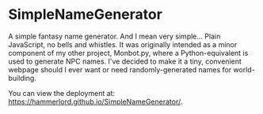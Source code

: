 # SimpleNameGenerator
A simple fantasy name generator. And I mean very simple... Plain JavaScript, no bells and whistles. It was originally intended as a minor component of my other project, Monbot.py, where a Python-equivalent is used to generate NPC names.
I've decided to make it a tiny, convenient webpage should I ever want or need randomly-generated names for world-building.

You can view the deployment at: <https://hammerlord.github.io/SimpleNameGenerator/>.
